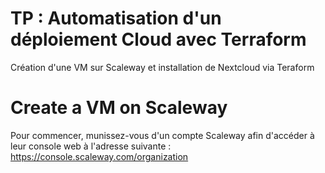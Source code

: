 # TP : Automatisation d'un déploiement Cloud avec Terraform
Création d'une VM sur Scaleway et installation de Nextcloud via Teraform

# Create a VM on Scaleway
Pour commencer, munissez-vous d'un compte Scaleway afin d'accéder à leur console web à l'adresse suivante : https://console.scaleway.com/organization
